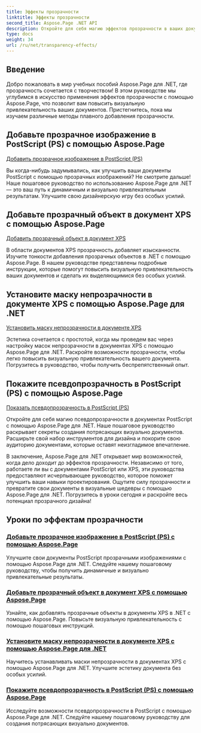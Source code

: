 ```yaml
---
title: Эффекты прозрачности
linktitle: Эффекты прозрачности
second_title: Aspose.Page .NET API
description: Откройте для себя магию эффектов прозрачности в ваших документах с помощью Aspose.Page .NET. Улучшите свой дизайн с помощью пошаговых руководств для потрясающих визуальных улучшений.
type: docs
weight: 34
url: /ru/net/transparency-effects/
---
```


## Введение

Добро пожаловать в мир учебных пособий Aspose.Page для .NET, где прозрачность сочетается с творчеством! В этом руководстве мы углубимся в искусство применения эффектов прозрачности с помощью Aspose.Page, что позволит вам повысить визуальную привлекательность ваших документов. Пристегнитесь, пока мы изучаем различные методы плавного добавления прозрачности.

## Добавьте прозрачное изображение в PostScript (PS) с помощью Aspose.Page
[Добавить прозрачное изображение в PostScript (PS)](./add-transparent-image-to-postscript-ps/)

Вы когда-нибудь задумывались, как улучшить ваши документы PostScript с помощью прозрачных изображений? Не смотрите дальше! Наше пошаговое руководство по использованию Aspose.Page для .NET — это ваш путь к динамичным и визуально привлекательным результатам. Улучшите свою дизайнерскую игру без особых усилий.

## Добавьте прозрачный объект в документ XPS с помощью Aspose.Page
[Добавить прозрачный объект в документ XPS](./add-transparent-object-to-xps-document/)

В области документов XPS прозрачность добавляет изысканности. Изучите тонкости добавления прозрачных объектов в .NET с помощью Aspose.Page. В нашем руководстве представлены подробные инструкции, которые помогут повысить визуальную привлекательность ваших документов и сделать их выделяющимися без особых усилий.

## Установите маску непрозрачности в документе XPS с помощью Aspose.Page для .NET
[Установить маску непрозрачности в документе XPS](./set-opacity-mask-in-xps-document/)

Эстетика сочетается с простотой, когда мы проведем вас через настройку масок непрозрачности в документах XPS с помощью Aspose.Page для .NET. Раскройте возможности прозрачности, чтобы легко повысить визуальную привлекательность вашего документа. Погрузитесь в руководство, чтобы получить беспрепятственный опыт.

## Покажите псевдопрозрачность в PostScript (PS) с помощью Aspose.Page
[Показать псевдопрозрачность в PostScript (PS)](./show-pseudo-transparency-in-postscript-ps/)

Откройте для себя магию псевдопрозрачности в документах PostScript с помощью Aspose.Page для .NET. Наше пошаговое руководство раскрывает секреты создания потрясающих визуально документов. Расширьте свой набор инструментов для дизайна и покорите свою аудиторию документами, которые оставят неизгладимое впечатление.

В заключение, Aspose.Page для .NET открывает мир возможностей, когда дело доходит до эффектов прозрачности. Независимо от того, работаете ли вы с документами PostScript или XPS, эти руководства предоставляют исчерпывающее руководство, которое поможет улучшить ваши навыки проектирования. Ощутите силу прозрачности и превратите свои документы в визуальные шедевры с помощью Aspose.Page для .NET. Погрузитесь в уроки сегодня и раскройте весь потенциал прозрачного дизайна!
## Уроки по эффектам прозрачности
### [Добавьте прозрачное изображение в PostScript (PS) с помощью Aspose.Page](./add-transparent-image-to-postscript-ps/)
Улучшите свои документы PostScript прозрачными изображениями с помощью Aspose.Page для .NET. Следуйте нашему пошаговому руководству, чтобы получить динамичные и визуально привлекательные результаты.
### [Добавьте прозрачный объект в документ XPS с помощью Aspose.Page](./add-transparent-object-to-xps-document/)
Узнайте, как добавлять прозрачные объекты в документы XPS в .NET с помощью Aspose.Page. Повысьте визуальную привлекательность с помощью пошаговых инструкций.
### [Установите маску непрозрачности в документе XPS с помощью Aspose.Page для .NET](./set-opacity-mask-in-xps-document/)
Научитесь устанавливать маски непрозрачности в документах XPS с помощью Aspose.Page для .NET. Улучшите эстетику документа без особых усилий.
### [Покажите псевдопрозрачность в PostScript (PS) с помощью Aspose.Page](./show-pseudo-transparency-in-postscript-ps/)
Исследуйте возможности псевдопрозрачности в PostScript с помощью Aspose.Page для .NET. Следуйте нашему пошаговому руководству для создания потрясающих визуально документов.